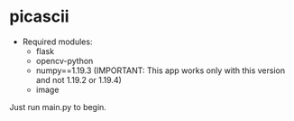 # picascii

- Required modules:
    - flask
    - opencv-python
    - numpy==1.19.3 (IMPORTANT: This app works only with this version and not 1.19.2 or 1.19.4)
    - image

Just run main.py to begin.